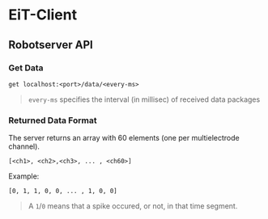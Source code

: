 # EiT-Client

## Robotserver API
### Get Data
```HTTP
get localhost:<port>/data/<every-ms>
```
> `every-ms` specifies the interval (in millisec) of received data packages

### Returned Data Format
The server returns an array with 60 elements (one per multielectrode channel).
```
[<ch1>, <ch2>,<ch3>, ... , <ch60>]
```
Example:
```
[0, 1, 1, 0, 0, ... , 1, 0, 0]
```
> A `1`/`0` means that a spike occured, or not, in that time segment.
